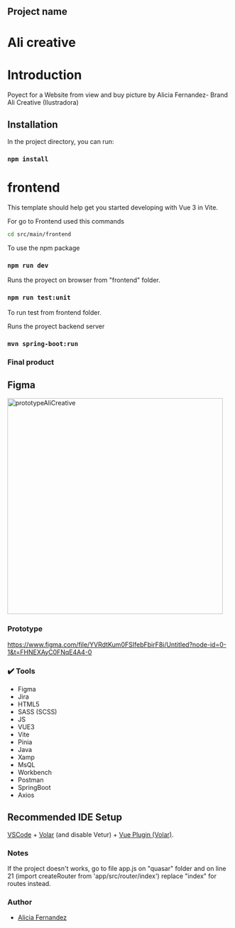 ## Project name
# Ali creative

# Introduction

Poyect for a Website from view and buy picture by Alicia Fernandez- Brand Ali Creative (Ilustradora)

## Installation

In the project directory, you can run:

###  `npm install`

# frontend

This template should help get you started developing with Vue 3 in Vite.

For go to Frontend used this commands

```sh
cd src/main/frontend
```

To use the npm package

### `npm run dev`

Runs the proyect on browser from "frontend" folder.

### `npm run test:unit`

To run test from frontend folder.

Runs the proyect backend server 

### `mvn spring-boot:run`

### Final product


## Figma 

<img width="485" alt="prototypeAliCreative" src="https://user-images.githubusercontent.com/116891108/234956861-bd68be1b-ac3a-42df-afc6-8ac0ff9424e0.png">



### Prototype

https://www.figma.com/file/YVRdtKum0FSIfebFbirF8j/Untitled?node-id=0-1&t=FHNEXAyC0FNqE4A4-0


### :heavy_check_mark: Tools

- Figma
- Jira
- HTML5
- SASS (SCSS)
- JS
- VUE3
- Vite
- Pinia
- Java
- Xamp
- MsQL
- Workbench
- Postman
- SpringBoot
- Axios

## Recommended IDE Setup

[VSCode](https://code.visualstudio.com/) + [Volar](https://marketplace.visualstudio.com/items?itemName=Vue.volar) (and disable Vetur) + [Vue Plugin (Volar)](https://marketplace.visualstudio.com/items?itemName=Vue.vscode-vue-plugin).

### Notes
If the project doesn't works, go to file app.js on "quasar" folder and on line 21 (import createRouter from 'app/src/router/index') replace "index" for routes instead.

### Author


- [Alicia Fernandez](https://github.com/alcfdez) 
